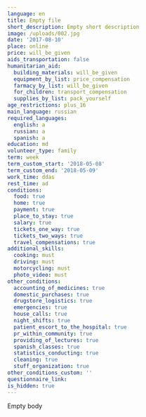 ```yaml
---
language: en
title: Empty file
short_description: Empty short description
image: /uploads/002.jpg
date: '2017-08-10'
place: online
price: will_be_given
aids_transportation: false
humanitarian_aid:
  building_materials: will_be_given
  equipment_by_list: price_compensation
  farmacy_by_list: will_be_given
  for_children: transport_compensation
  supplies_by_list: pack_yourself
age_restrictions: plus_16
main_language: russian
required_languages:
  english: a
  russian: a
  spanish: a
education: md
volunteer_type: family
term: week
term_custom_start: '2018-05-08'
term_custom_end: '2018-05-09'
work_time: ddas
rest_time: ad
conditions:
  food: true
  home: true
  payment: true
  place_to_stay: true
  salary: true
  tickets_one_way: true
  tickets_two_ways: true
  travel_compensations: true
additional_skills:
  cooking: must
  driving: must
  motorcycling: must
  photo_video: must
other_conditions:
  accounting_of_medicines: true
  domestic_purchases: true
  drugstore_logistics: true
  emergencies: true
  house_calls: true
  night_shifts: true
  patient_escort_to_the_hospital: true
  pr_within_community: true
  providing_of_lectures: true
  spanish_classes: true
  statistics_conducting: true
  cleaning: true
  stuff_organization: true
other_conditions_custom: ''
questionnaire_link:
is_hidden: true
---
```

Empty body
